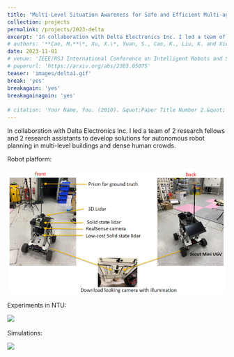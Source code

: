 ```yaml
---
title: "Multi-Level Situation Awareness for Safe and Efficient Multi-agent Collaboration in Smart Manufacturing "
collection: projects
permalink: /projects/2023-delta
excerpt: 'In collaboration with Delta Electronics Inc. I led a team of 2 research fellows and 2 research assistants to develop solutions for autonomous robot planning in multi-level buildings and dense human crowds.'
# authors: '**Cao, M.**\*, Xu, X.\*, Yuan, S., Cao, K., Liu, K. and Xie, L.'
date: 2023-11-01
# venue: 'IEEE/RSJ International Conference on Intelligent Robots and Systems'
# paperurl: 'https://arxiv.org/abs/2303.05075'
teaser: 'images/delta1.gif'
break: 'yes'
breakagain: 'yes'
breakagainagain: 'yes'

# citation: 'Your Name, You. (2010). &quot;Paper Title Number 2.&quot; <i>Journal 1</i>. 1(2).'
---
```


In collaboration with Delta Electronics Inc. I led a team of 2 research fellows and 2 research assistants to develop solutions for autonomous robot planning in multi-level buildings and dense human crowds.

Robot platform:

<img style="float: center;" src="images/delta3.png">

Experiments in NTU:

<img style="float: center;" src="images/delta1.gif">

Simulations:

<img style="float: center;" src="images/delta2.gif">

<!-- Recommended citation: Your Name, You. (2010). "Paper Title Number 2." <i>Journal 1</i>. 1(2). -->
